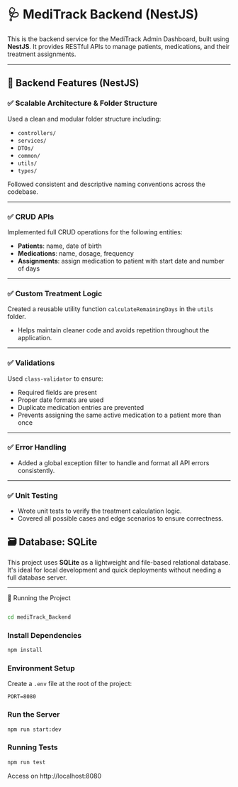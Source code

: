 # 🩺 MediTrack Backend (NestJS)

This is the backend service for the MediTrack Admin Dashboard, built using **NestJS**. It provides RESTful APIs to manage patients, medications, and their treatment assignments.

---

## 🚀 Backend Features (NestJS)

### ✅ Scalable Architecture & Folder Structure
Used a clean and modular folder structure including:

- `controllers/`
- `services/`
- `DTOs/`
- `common/`
- `utils/`
- `types/`

Followed consistent and descriptive naming conventions across the codebase.

---

### ✅ CRUD APIs
Implemented full CRUD operations for the following entities:

- **Patients**: name, date of birth
- **Medications**: name, dosage, frequency
- **Assignments**: assign medication to patient with start date and number of days

---

### ✅ Custom Treatment Logic
Created a reusable utility function `calculateRemainingDays` in the `utils` folder.

- Helps maintain cleaner code and avoids repetition throughout the application.

---

### ✅ Validations
Used `class-validator` to ensure:

- Required fields are present  
- Proper date formats are used  
- Duplicate medication entries are prevented  
- Prevents assigning the same active medication to a patient more than once  

---

### ✅ Error Handling
- Added a global exception filter to handle and format all API errors consistently.

---

### ✅ Unit Testing
- Wrote unit tests to verify the treatment calculation logic.  
- Covered all possible cases and edge scenarios to ensure correctness.



## 🗃️ Database: SQLite

This project uses **SQLite** as a lightweight and file-based relational database. It's ideal for local development and quick deployments without needing a full database server.


---




🚀 Running the Project


```bash

cd mediTrack_Backend
```

### Install Dependencies

```bash
npm install
```

### Environment Setup

Create a `.env` file at the root of the project:

```env
PORT=8080
```

### Run the Server

```bash
npm run start:dev
```

### Running Tests

```bash
npm run test
```



Access on http://localhost:8080